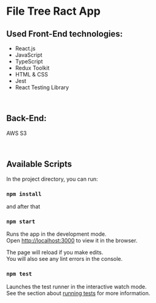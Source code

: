 # File Tree Ract App




## Used Front-End technologies:

* React.js
* JavaScript
* TypeScript
* Redux Toolkit
* HTML & CSS
* Jest
* React Testing Library

<br>

## Back-End:
AWS S3

<br>


## Available Scripts

In the project directory, you can run:
### `npm install`

and after that

### `npm start`

Runs the app in the development mode.\
Open [http://localhost:3000](http://localhost:3000) to view it in the browser.

The page will reload if you make edits.\
You will also see any lint errors in the console.

### `npm test`

Launches the test runner in the interactive watch mode.\
See the section about [running tests](https://facebook.github.io/create-react-app/docs/running-tests) for more information.



